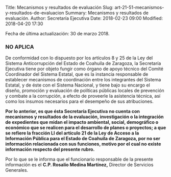 Title: Mecanismos y resultados de evaluación
Slug: art-21-51-mecanismos-y-resultados-de-evaluacion
Summary: Mecanismos y resultados de evaluación.
Author: Secretaría Ejecutiva
Date: 2018-02-23 09:00
Modified: 2018-04-20 17:30


Fecha de última actualización: 30 de marzo 2018.

### NO APLICA

De conformidad con lo dispuesto por los artículos 8 y 25 de la Ley del
Sistema Anticorrupción del Estado de Coahuila de Zaragoza, la
Secretaría Ejecutiva tiene por objeto fungir como órgano de apoyo
técnico del Comité Coordinador del Sistema Estatal, que es la instancia
responsable de establecer mecanismos de coordinación entre los
integrantes del Sistema Estatal, y de éste con el Sistema Nacional, y
tiene bajo su encargo el diseño, promoción y evaluación de políticas
públicas locales de prevención y combate a la corrupción, a efecto de
proveerle la asistencia técnica, así como los insumos necesarios para
el desempeño de sus atribuciones.

**Por lo anterior, es que ésta Secretaría Ejecutiva no cuenta con
mecanismos y resultados de la evaluación, investigación o la
integración de expedientes que midan el impacto ambiental, social,
demográfico o económico que se realicen para el desarrollo de planes o
proyectos; a que se refiere la fracción LI del artículo 21 de la Ley de
Acceso a la Información Pública para el Estado de Coahuila de Zaragoza,
por no ser información relacionada con sus funciones, motivo por el
cual no existe información respecto del presente rubro.**

Por lo que se le informa que el funcionario responsable de la presente
información es el **C.P. Rosalío Medina Martínez,** Director de
Servicios Generales.
